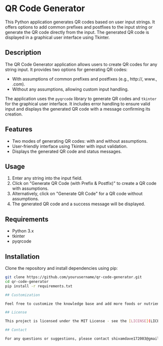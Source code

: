 # QR Code Generator

This Python application generates QR codes based on user input strings. It offers options to add common prefixes and postfixes to the input string or generate the QR code directly from the input. The generated QR code is displayed in a graphical user interface using Tkinter.

## Description

The QR Code Generator application allows users to create QR codes for any string input. It provides two options for generating QR codes:
- With assumptions of common prefixes and postfixes (e.g., http://, www., .com).
- Without any assumptions, allowing custom input handling.

The application uses the `pyqrcode` library to generate QR codes and `tkinter` for the graphical user interface. It includes error handling to ensure valid input and displays the generated QR code with a message confirming its creation.

## Features

- Two modes of generating QR codes: with and without assumptions.
- User-friendly interface using Tkinter with input validation.
- Displays the generated QR code and status messages.

## Usage

1. Enter any string into the input field.
2. Click on "Generate QR Code (with Prefix & Postfix)" to create a QR code with assumptions.
3. Alternatively, click on "Generate QR Code" for a QR code without assumptions.
4. The generated QR code and a success message will be displayed.

## Requirements

- Python 3.x
- tkinter
- pyqrcode

## Installation

Clone the repository and install dependencies using pip:

```bash
git clone https://github.com/yourusername/qr-code-generator.git
cd qr-code-generator
pip install -r requirements.txt

## Customization

Feel free to customize the knowledge base and add more foods or nutrients based on your needs. The knowledge base is defined in the script as a dictionary, which can be easily modified.

## License

This project is licensed under the MIT License - see the [LICENSE](LICENSE) file for details.

## Contact

For any questions or suggestions, please contact shivamdave172003@gmail.com .
